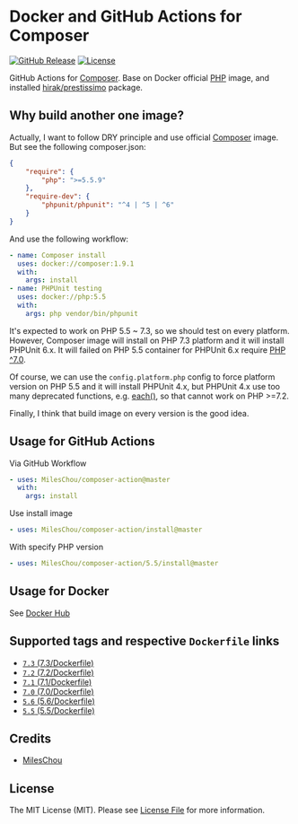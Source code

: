 # Docker and GitHub Actions for Composer

[![GitHub Release][ico-release]][link-github-release]
[![License][ico-license]](LICENSE)

GitHub Actions for [Composer](https://getcomposer.org). Base on Docker official [PHP](https://hub.docker.com/_/php) image, and installed [hirak/prestissimo](https://github.com/hirak/prestissimo) package. 

[ico-release]: https://img.shields.io/github/tag/MilesChou/composer-action.svg
[ico-license]: https://img.shields.io/badge/license-MIT-brightgreen.svg
[link-github-release]: https://github.com/MilesChou/composer-action/releases

## Why build another one image?

Actually, I want to follow DRY principle and use official [Composer](https://hub.docker.com/_/composer) image. But see the following composer.json:

```json
{
    "require": {
        "php": ">=5.5.9"
    },
    "require-dev": {
        "phpunit/phpunit": "^4 | ^5 | ^6"
    }
}
```

And use the following workflow:

```yaml
- name: Composer install
  uses: docker://composer:1.9.1
  with:
    args: install
- name: PHPUnit testing
  uses: docker://php:5.5
  with:
    args: php vendor/bin/phpunit
```

It's expected to work on PHP 5.5 ~ 7.3, so we should test on every platform. However, Composer image will install on PHP 7.3 platform and it will install PHPUnit 6.x. It will failed on PHP 5.5 container for PHPUnit 6.x require [PHP ^7.0](https://packagist.org/packages/phpunit/phpunit#6.0.0).   

Of course, we can use the `config.platform.php` config to force platform version on PHP 5.5 and it will install PHPUnit 4.x, but PHPUnit 4.x use too many deprecated functions, e.g. [each()](https://www.php.net/manual/en/function.each.php), so that cannot work on PHP >=7.2.

Finally, I think that build image on every version is the good idea.

## Usage for GitHub Actions

Via GitHub Workflow

```yaml
- uses: MilesChou/composer-action@master
  with:
    args: install
```

Use install image

```yaml
- uses: MilesChou/composer-action/install@master
```

With specify PHP version

```yaml
- uses: MilesChou/composer-action/5.5/install@master
```

## Usage for Docker

See [Docker Hub](https://hub.docker.com/r/mileschou/composer/)

## Supported tags and respective `Dockerfile` links

* [`7.3` (7.3/Dockerfile)](https://github.com/MilesChou/composer-action/blob/master/7.3/Dockerfile)
* [`7.2` (7.2/Dockerfile)](https://github.com/MilesChou/composer-action/blob/master/7.2/Dockerfile)
* [`7.1` (7.1/Dockerfile)](https://github.com/MilesChou/composer-action/blob/master/7.1/Dockerfile)
* [`7.0` (7.0/Dockerfile)](https://github.com/MilesChou/composer-action/blob/master/7.0/Dockerfile)
* [`5.6` (5.6/Dockerfile)](https://github.com/MilesChou/composer-action/blob/master/5.6/Dockerfile)
* [`5.5` (5.5/Dockerfile)](https://github.com/MilesChou/composer-action/blob/master/5.5/Dockerfile)

## Credits

* [MilesChou](https://github.com/MilesChou)

## License

The MIT License (MIT). Please see [License File](LICENSE) for more information.
